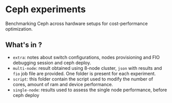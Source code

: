 <!--
SPDX-FileCopyrightText: 2025 2025 Isac Pasianotto <isac.pasianotto@phd.units.it>
SPDX-FileCopyrightText: 2025 2025 Niccolo Tosato <niccolo.tosato@phd.units.it>
SPDX-FileCopyrightText: 2025 2025 Ruggero Lot <ruggero.lot@areasciencepark.it>

SPDX-License-Identifier: CC-BY-4.0
-->

# Ceph experiments

Benchmarking Ceph across hardware setups for cost-performance optimization.

## What's in ? 

- `extra`: notes about switch configurations, nodes provisioning and FIO debugging session and ceph deploy.
- `multi-node`: result obtained using 8-node cluster, `json` with results and `fio` job file are provided. One folder is present for each experiment.
- `script`: this folder contain the script used to modify the number of cores, amount of ram and device performance. 
- `single-node`: results used to assess the single node performance, before ceph deploy
